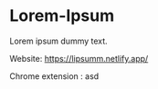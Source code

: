 # Lorem-Ipsum

Lorem ipsum dummy text.

Website: https://lipsumm.netlify.app/

Chrome extension : asd
